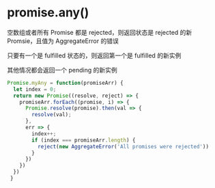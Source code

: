 # promise.any()  

空数组或者所有 Promise 都是 rejected，则返回状态是 rejected 的新 Promsie，且值为 AggregateError 的错误    

只要有一个是 fulfilled 状态的，则返回第一个是 fulfilled 的新实例   

其他情况都会返回一个 pending 的新实例    

```js
Promise.myAny = function(promiseArr) {
  let index = 0;
  return new Promise((resolve, reject) => {
    promiseArr.forEach((promise, i) => {
      Promise.resolve(promise).then(val => {
        resolve(val);
      },
      err => {
        index++;
        if (index === promiseArr.length) {
          reject(new AggregateError('All promises were rejected'))
        } 
      })
    })
  })
 }
```
